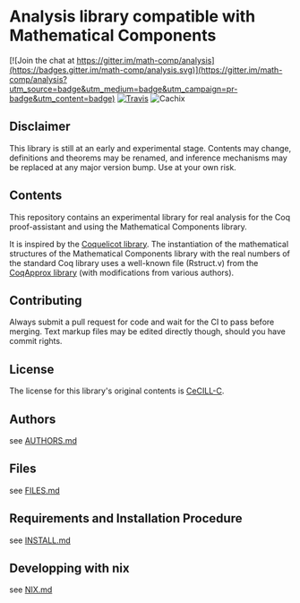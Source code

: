 Analysis library compatible with Mathematical Components
========================================================

[![Join the chat at https://gitter.im/math-comp/analysis](https://badges.gitter.im/math-comp/analysis.svg)](https://gitter.im/math-comp/analysis?utm_source=badge&utm_medium=badge&utm_campaign=pr-badge&utm_content=badge)
[![Travis](https://travis-ci.org/math-comp/analysis.svg?branch=master)](https://travis-ci.org/math-comp/analysis)
![Cachix](https://github.com/math-comp/analysis/workflows/Cachix/badge.svg)

## Disclaimer

This library is still at an early and experimental stage.
Contents may change, definitions and theorems may be renamed,
and inference mechanisms may be replaced at any major version bump.
Use at your own risk.

## Contents

This repository contains an experimental library for real analysis
for the Coq proof-assistant and using the Mathematical Components
library.

It is inspired by the [Coquelicot library]. The instantiation of the
mathematical structures of the Mathematical Components library with
the real numbers of the standard Coq library uses a well-known file
(Rstruct.v) from the [CoqApprox library] (with modifications from various
authors).

[Coquelicot library]: http://coquelicot.saclay.inria.fr/
[CoqApprox library]: http://tamadi.gforge.inria.fr/CoqApprox/

## Contributing

Always submit a pull request for code and wait for the CI to pass before merging.
Text markup files may be edited directly though, should you have commit rights.

## License

The license for this library's original contents is [CeCILL-C].

[CeCILL-C]: http://www.cecill.info/index.en.html

## Authors

see [AUTHORS.md](AUTHORS.md)

## Files

see [FILES.md](FILES.md)

## Requirements and Installation Procedure

see [INSTALL.md](INSTALL.md)

## Developping with nix

see [NIX.md](NIX.md)
